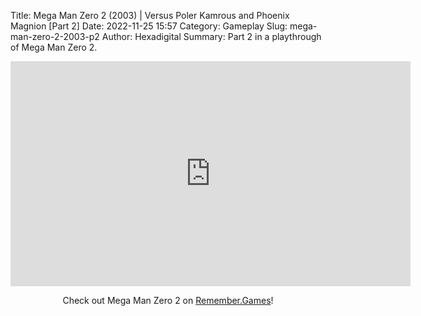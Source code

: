Title: Mega Man Zero 2 (2003) | Versus Poler Kamrous and Phoenix Magnion [Part 2]
Date: 2022-11-25 15:57
Category: Gameplay
Slug: mega-man-zero-2-2003-p2
Author: Hexadigital
Summary: Part 2 in a playthrough of Mega Man Zero 2.

<center><iframe src="https://www.youtube.com/embed/hl4ZR92liR8?feature=oembed" allow="accelerometer; autoplay; encrypted-media; gyroscope; picture-in-picture" width="640" height="360" frameborder="0"></iframe>

Check out Mega Man Zero 2 on [Remember.Games](https://remember.games/game/4361/mega-man-zero-2/)!</center>

